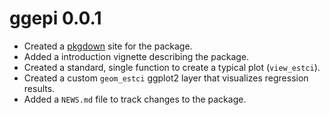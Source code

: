 # ggepi 0.0.1

* Created a [pkgdown](https://hadley.github.io/pkgdown/index.html) site for the package.
* Added a introduction vignette describing the package.
* Created a standard, single function to create a typical plot (`view_estci`).
* Created a custom `geom_estci` ggplot2 layer that visualizes regression results.
* Added a `NEWS.md` file to track changes to the package.
